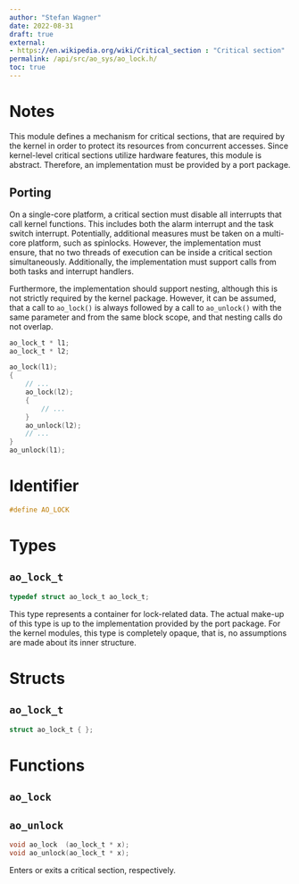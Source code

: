 ```yaml
---
author: "Stefan Wagner"
date: 2022-08-31
draft: true
external:
- https://en.wikipedia.org/wiki/Critical_section : "Critical section"
permalink: /api/src/ao_sys/ao_lock.h/
toc: true
---
```


# Notes

This module defines a mechanism for critical sections, that are required by the kernel in order to protect its resources from concurrent accesses. Since kernel-level critical sections utilize hardware features, this module is abstract. Therefore, an implementation must be provided by a port package.

## Porting

On a single-core platform, a critical section must disable all interrupts that call kernel functions. This includes both the alarm interrupt and the task switch interrupt. Potentially, additional measures must be taken on a multi-core platform, such as spinlocks. However, the implementation must ensure, that no two threads of execution can be inside a critical section simultaneously. Additionally, the implementation must support calls from both tasks and interrupt handlers.

Furthermore, the implementation should support nesting, although this is not strictly required by the kernel package. However, it can be assumed, that a call to `ao_lock()` is always followed by a call to `ao_unlock()` with the same parameter and from the same block scope, and that nesting calls do not overlap.

```c
ao_lock_t * l1;
ao_lock_t * l2;
```

```c
ao_lock(l1);
{
    // ...
    ao_lock(l2);
    {
        // ...
    }
    ao_unlock(l2);
    // ...
}
ao_unlock(l1);
```

# Identifier

```c
#define AO_LOCK
```

# Types

## `ao_lock_t`

```c
typedef struct ao_lock_t ao_lock_t;
```

This type represents a container for lock-related data. The actual make-up of this type is up to the implementation provided by the port package. For the kernel modules, this type is completely opaque, that is, no assumptions are made about its inner structure.

# Structs

## `ao_lock_t`

```c
struct ao_lock_t { };
```

# Functions

## `ao_lock`
## `ao_unlock`

```c
void ao_lock  (ao_lock_t * x);
void ao_unlock(ao_lock_t * x);
```

Enters or exits a critical section, respectively.
